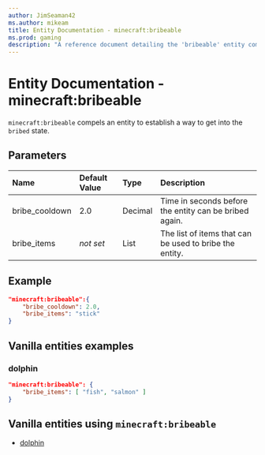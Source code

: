 ```yaml
---
author: JimSeaman42
ms.author: mikeam
title: Entity Documentation - minecraft:bribeable
ms.prod: gaming
description: "A reference document detailing the 'bribeable' entity component"
---
```


# Entity Documentation - minecraft:bribeable

`minecraft:bribeable` compels an entity to establish a way to get into the `bribed` state.

## Parameters

|Name |Default Value  |Type  |Description  |
|:----------|:----------|:----------|:----------|
|bribe_cooldown| 2.0| Decimal| Time in seconds before the entity can be bribed again. |
|bribe_items|*not set* | List|  The list of items that can be used to bribe the entity. |

## Example

```json
"minecraft:bribeable":{
    "bribe_cooldown": 2.0,
    "bribe_items": "stick"
}
```

## Vanilla entities examples

### dolphin

```json
"minecraft:bribeable": {
    "bribe_items": [ "fish", "salmon" ]
}
```

## Vanilla entities using `minecraft:bribeable`

- [dolphin](../../../../Source/VanillaBehaviorPack_Snippets/entities/dolphin.md)
